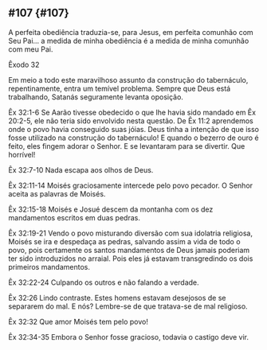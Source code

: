 ## #107 {#107}

A perfeita obediência traduzia-se, para Jesus, em perfeita comunhão com Seu Pai... a medida de minha obediência é a medida de minha comunhão com meu Pai.

Êxodo 32

Em meio a todo este maravilhoso assunto da construção do tabernáculo, repentinamente, entra um temível problema. Sempre que Deus está trabalhando, Satanás seguramente levanta oposição.

Êx 32:1-6 Se Aarão tivesse obedecido o que lhe havia sido mandado em Êx 20:2-5, ele não teria sido envolvido nesta questão. De Êx 11:2 aprendemos onde o povo havia conseguido suas jóias. Deus tinha a intenção de que isso fosse utilizado na construção do tabernáculo! E quando o bezerro de ouro é feito, eles fingem adorar o Senhor. E se levantaram para se divertir. Que horrível!

Êx 32:7-10 Nada escapa aos olhos de Deus.

Êx 32:11-14 Moisés graciosamente intercede pelo povo pecador. O Senhor aceita as palavras de Moisés.

Êx 32:15-18 Moisés e Josué descem da montanha com os dez mandamentos escritos em duas pedras.

Êx 32:19-21 Vendo o povo misturando diversão com sua idolatria religiosa, Moisés se ira e despedaça as pedras, salvando assim a vida de todo o povo, pois certamente os santos mandamentos de Deus jamais poderiam ter sido introduzidos no arraial. Pois eles já estavam transgredindo os dois primeiros mandamentos.

Êx 32:22-24 Culpando os outros e não falando a verdade.

Êx 32:26 Lindo contraste. Estes homens estavam desejosos de se separarem do mal. E nós? Lembre-se de que tratava-se de mal religioso.

Êx 32:32 Que amor Moisés tem pelo povo!

Êx 32:34-35 Embora o Senhor fosse gracioso, todavia o castigo deve vir.